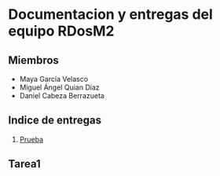 # Documentacion y entregas del equipo **RDosM2**

## Miembros

- Maya García Velasco
- Miguel Ángel Quian Díaz
- Daniel Cabeza Berrazueta

## Indice de entregas
<!--Para enlazar correctamente, crear un header con #/##/### y vincular -> [texto](#nombreDelHeader)-->
1. [Prueba](#tarea1)

## Tarea1
